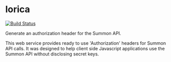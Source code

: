 # lorica
[![Build Status](https://travis-ci.org/cu-library/lorica.svg)](https://travis-ci.org/cu-library/lorica)

Generate an authorization header for the Summon API.

This web service provides ready to use 'Authorization' headers for Summon API calls. 
It was designed to help client side Javascript applications use the Summon API without disclosing secret keys.

